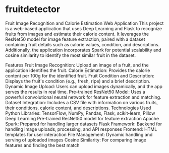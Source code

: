 # fruitdetector
Fruit Image Recognition and Calorie Estimation Web Application
This project is a web-based application that uses Deep Learning and Flask to recognize fruits from images and estimate their calorie content. It leverages the ResNet50 model for image feature extraction, paired with a dataset containing fruit details such as calorie values, condition, and descriptions. Additionally, the application incorporates Spark for potential scalability and cosine similarity to identify the most similar fruit in the dataset.

Features
Fruit Image Recognition: Upload an image of a fruit, and the application identifies the fruit.
Calorie Estimation: Provides the calorie content per 100g for the identified fruit.
Fruit Condition and Description: Displays the fruit's condition (e.g., fresh, ripe) and a brief description.
Dynamic Image Upload: Users can upload images dynamically, and the app serves the results in real time.
Pre-trained ResNet50 Model: Uses a powerful convolutional neural network for feature extraction and matching.
Dataset Integration: Includes a CSV file with information on various fruits, their conditions, calorie content, and descriptions.
Technologies Used
Python
Libraries: TensorFlow, NumPy, Pandas, Flask, scikit-learn, Pillow
Deep Learning
Pre-trained ResNet50 model for feature extraction
Apache Spark: Prepared for handling larger datasets
Flask Framework: Backend for handling image uploads, processing, and API responses
Frontend: HTML templates for user interaction
File Management: Dynamic handling and serving of uploaded images
Cosine Similarity: For comparing image features and finding the best match

